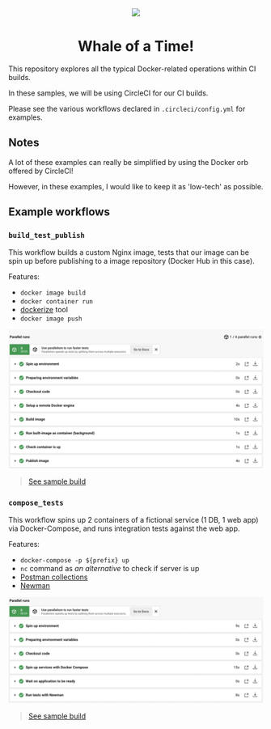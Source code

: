<div align="center">
  <img src="https://i.giphy.com/media/NygxobfPsIHNS/giphy.webp">
  <br/>
  <h1>Whale of a Time!</h1>
</div>

This repository explores all the typical Docker-related operations within CI builds.

In these samples, we will be using CircleCI for our CI builds.

Please see the various workflows declared in `.circleci/config.yml` for examples.


## Notes

A lot of these examples can really be simplified by using the Docker orb offered by CircleCI!

However, in these examples, I would like to keep it as 'low-tech' as possible.


## Example workflows

### `build_test_publish`

This workflow builds a custom Nginx image, tests that our image can be spin up before publishing to a image repository (Docker Hub in this case).

Features:
 - `docker image build`
 - `docker container run`
 - [dockerize](https://github.com/jwilder/dockerize) tool
 - `docker image push`

 ![Build for custom nginx](assets/build_custom_nginx.png)

> [See sample build](https://app.circleci.com/pipelines/github/kelvintaywl/whale-of-a-time/11/workflows/4fa62a70-e12b-4e0a-8c4f-7ccccb110909/jobs/12)


### `compose_tests`

This workflow spins up 2 containers of a fictional service (1 DB, 1 web app) via Docker-Compose, and runs integration tests against the web app.

Features:
 - `docker-compose -p ${prefix} up`
 - `nc` command as _an alternative_ to check if server is up
 - [Postman collections](https://www.postman.com/collection/)
 - [Newman](https://learning.postman.com/docs/running-collections/using-newman-cli/command-line-integration-with-newman/)

![Build for docker compose tests](assets/docker_compose_tests.png)

> [See sample build](https://app.circleci.com/pipelines/github/kelvintaywl/whale-of-a-time/11/workflows/30574471-a1fe-47ed-b841-921c7f471e8e/jobs/13)

